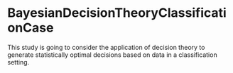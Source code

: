 # BayesianDecisionTheoryClassificationCase
This study is going to consider the application of decision theory to generate statistically optimal decisions based on data in a classification setting.
